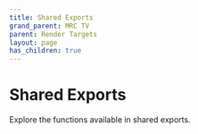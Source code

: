 ```yaml
---
title: Shared Exports
grand_parent: MRC TV
parent: Render Targets
layout: page
has_children: true
---
```


# Shared Exports

Explore the functions available in shared exports.
